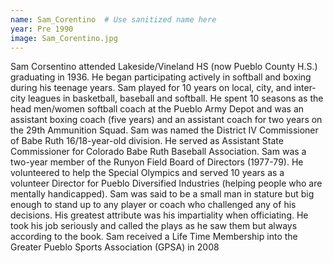 ```yaml
---
name: Sam_Corentino  # Use sanitized name here
year: Pre 1990
image: Sam_Corentino.jpg
---
```


Sam Corsentino attended Lakeside/Vineland HS (now Pueblo County H.S.) graduating in 1936. He
began participating actively in softball and boxing during his teenage years. Sam played for 10
years on local, city, and inter-city leagues in basketball, baseball and softball. He spent 10 seasons
as the head men/women softball coach at the Pueblo Army Depot and was an assistant boxing
coach (five years) and an assistant coach for two years on the 29th Ammunition Squad.
Sam was named the District IV Commissioner of Babe Ruth 16/18-year-old division. He served as
Assistant State Commissioner for Colorado Babe Ruth Baseball Association. Sam was a two-year
member of the Runyon Field Board of Directors (1977-79). He volunteered to help the Special
Olympics and served 10 years as a volunteer Director for Pueblo Diversified Industries (helping
people who are mentally handicapped). Sam was said to be a small man in stature but big enough
to stand up to any player or coach who challenged any of his decisions. His greatest attribute was
his impartiality when officiating. He took his job seriously and called the plays as he saw them but
always according to the book. Sam received a Life Time Membership into the Greater Pueblo
Sports Association (GPSA) in 2008